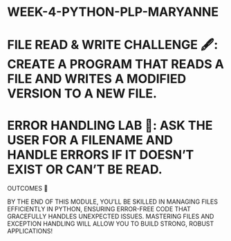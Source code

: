 # WEEK-4-PYTHON-PLP-MARYANNE

# FILE READ & WRITE CHALLENGE 🖋️: CREATE A PROGRAM THAT READS A FILE AND WRITES A MODIFIED VERSION TO A NEW FILE.


# ERROR HANDLING LAB 🧪: ASK THE USER FOR A FILENAME AND HANDLE ERRORS IF IT DOESN’T EXIST OR CAN’T BE READ.


OUTCOMES 🎉

BY THE END OF THIS MODULE, YOU’LL BE SKILLED IN MANAGING FILES EFFICIENTLY IN PYTHON, ENSURING ERROR-FREE CODE THAT GRACEFULLY HANDLES UNEXPECTED ISSUES. MASTERING FILES AND EXCEPTION HANDLING WILL ALLOW YOU TO BUILD STRONG, ROBUST APPLICATIONS!
